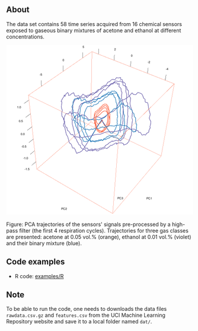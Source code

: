 ## About

The data set contains 58 time series acquired from 16 chemical sensors exposed to gaseous binary mixtures of acetone and ethanol at different concentrations.

![](figures/trajectories.png)

Figure: PCA trajectories of the sensors' signals pre-processed by a high-pass filter (the first 4 respiration cycles). Trajectories for three gas classes are presented: acetone at 0.05 vol.% (orange), ethanol at 0.01 vol.% (violet) and their binary mixture (blue).

## Code examples

* R code: [examples/R](examples/R)

## Note

To be able to run the code, one needs to downloads the data files `rawdata.csv.gz` and `features.csv` from the UCI Machine Learning Repository website and save it to a local folder named `dat/`.
